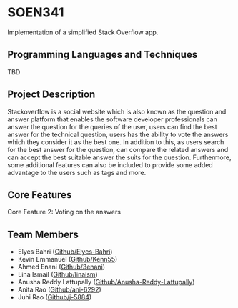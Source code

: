# SOEN341
Implementation of a simplified Stack Overflow app. 

## Programming Languages and Techniques 
TBD
## Project Description

Stackoverflow is a social website which is also known as the question and answer platform that enables the software developer professionals can answer the question for the queries of the user, users can find the best answer for the technical question, users has the ability to vote the answers which they consider it as the best one. In addition to this, as users search for the best answer for the question, can compare the related answers and can accept the best suitable answer the suits for the question. Furthermore, some additional features can also be included to provide some added advantage to the users such as tags and more.

## Core Features
Core Feature 2: Voting on the answers

## Team Members 
* Elyes Bahri ([Github/Elyes-Bahri](https://github.com/elyes-bahri))
* Kevin Emmanuel ([Github/Kenn55](https://github.com/kenn55))
* Ahmed Enani ([Github/3enani](https://github.com/3enani))
* Lina Ismail ([Github/linaism](https://github.com/linaism))
* Anusha Reddy Lattupally ([Github/Anusha-Reddy-Lattupally](https://github.com/Anusha-Reddy-Lattupally))
* Anita Rao ([Github/ani-6292](https://github.com/ani-6292))
* Juhi Rao ([Github/j-5884](https://github.com/j-5844))
